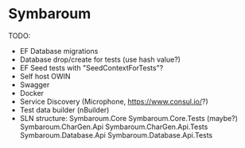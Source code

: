 # Symbaroum
TODO:
* EF Database migrations
* Database drop/create for tests (use hash value?)
* EF Seed tests with "SeedContextForTests"?
* Self host OWIN
* Swagger
* Docker
* Service Discovery (Microphone, https://www.consul.io/?)
* Test data builder (nBuilder)
* SLN structure:
  Symbaroum.Core
  Symbaroum.Core.Tests (maybe?)
  Symbaroum.CharGen.Api
  Symbaroum.CharGen.Api.Tests
  Symbaroum.Database.Api
  Symbaroum.Database.Api.Tests
